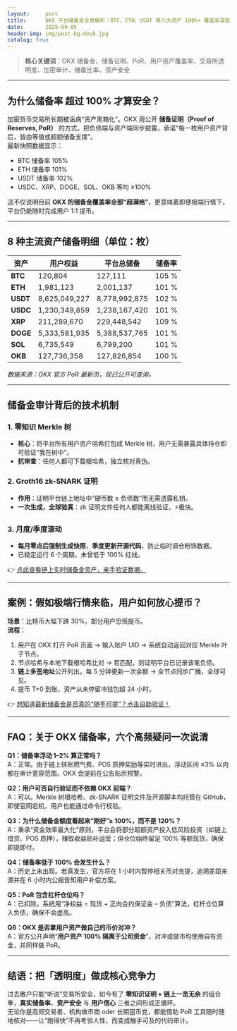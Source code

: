 ```yaml
---
layout:     post
title:      OKX 平台储备金全景解析｜BTC、ETH、USDT 等八大资产 100%+ 覆盖率深度盘点
date:       2025-09-05
header-img: img/post-bg-desk.jpg
catalog: true
---
```


> **核心关键词**：OKX 储备金、储备证明、PoR、用户资产覆盖率、交易所透明度、加密审计、储备比率、资产安全

---

## 为什么储备率 超过 100% 才算安全？

加密货币交易所长期被诟病“资产黑箱化”。OKX 用公开 **储备证明（Proof of Reserves, PoR）** 的方式，把负债端与资产端同步披露，承诺“每一枚用户资产背后，皆由等值或超额储备支撑”。  
最新快照数据显示：  
- BTC 储备率 105%
- ETH 储备率 101%
- USDT 储备率 102%
- USDC、XRP、DOGE、SOL、OKB 等均 ≥100%

这不仅说明目前 **OKX 的储备金覆盖率全部“超满格”**，更意味着即便极端行情下，平台仍能随时完成用户 1:1 提币。

---

## 8 种主流资产储备明细（单位：枚）

| **资产** | **用户权益** | **平台总储备** | **储备率** |
|-----------|--------------|----------------|------------|
| **BTC**   | 120,804      | 127,111        | 105 %      |
| **ETH**   | 1,981,123    | 2,001,137      | 101 %      |
| **USDT**  | 8,625,049,227| 8,778,992,875  | 102 %      |
| **USDC**  | 1,230,349,859| 1,238,167,420  | 101 %      |
| **XRP**   | 211,289,670  | 229,448,542    | 109 %      |
| **DOGE**  | 5,333,581,935| 5,388,537,765  | 101 %      |
| **SOL**   | 6,735,549    | 6,799,200      | 101 %      |
| **OKB**   | 127,736,358  | 127,826,854    | 100 %      |

*数据来源：OKX 官方 PoR 最新页，现已公开可查询。*

---

## 储备金审计背后的技术机制

### 1. 零知识 Merkle 树
- **核心**：将平台所有用户资产哈希打包成 Merkle 树，用户无需暴露具体持仓即可验证“我在树中”。
- **抗审查**：任何人都可下载根哈希，独立核对真伪。

### 2. Groth16 zk-SNARK 证明
- **作用**：证明平台链上地址中“硬币数 ≥ 负债数”而无需透露私钥。
- **一次生成，全球验真**：zk 证明文件任何人都能离线验证，⚡极快。

### 3. 月度/季度滚动
- **每月零点后强制生成快照**，**季度更新开源代码**，防止临时调仓粉饰数据。  
- 已稳定运行 6 个周期，未曾低于 100% 红线。

👉 [点此查看链上实时储备金资产，亲手验证数据。](https://okxdog.com/)

---

## 案例：假如极端行情来临，用户如何放心提币？

**场景**：比特币大幅下跌 30%，部分用户恐慌提币。  
**流程**：
1. 用户在 OKX 打开 PoR 页面 → 输入账户 UID → 系统自动返回对应 Merkle 叶子节点。
2. 节点哈希与本地下载根哈希比对 → 若匹配，则证明平台已记录该笔负债。
3. **链上多签地址**公开列出，每 5 分钟更新一次余额 → 全节点同步广播，全球可见。
4. 提币 T+0 到账，资产从未停留冷钱包超 24 小时。

👉 [想知道最新储备金是否真的“随手可提”？点击自助验证！](https://okxdog.com/)

---

## FAQ：关于 OKX 储备率，六个高频疑问一次说清

**Q1：储备率浮动 1–2% 算正常吗？**  
A：正常。由于链上转账燃气费、POS 质押奖励等实时进出，浮动区间 ≤3% 以内都在审计宽容范围。OKX 会提前在公告贴示预警。

**Q2：用户可否自行验证而不依赖 OKX 前端？**  
A：可以。Merkle 树根哈希、zk-SNARK 证明文件及开源脚本均托管在 GitHub，即使官网宕机，用户也能通过命令行校验。

**Q3：为什么储备金额度看起来“刚好”≥ 100%，而不是 120%？**  
A：秉承“资金效率最大化”原则，平台会将部分超额资产投入低风险投资（如链上借贷、POS 质押），赚取收益贴补运营；但仓位始终留足 100% 等额现货，确保即提即付。

**Q4：储备率低于 100% 会发生什么？**  
A：历史上未出现。若真发生，官方将在 1 小时内暂停相关币对充提，追溯差距来源并在 6 小时内公报告知用户补偿方案。

**Q5：PoR 包含杠杆仓位吗？**  
A：已扣除。系统用“净权益 = 现货 + 正向合约保证金 – 负债”算法，杠杆仓位算入负债，确保不会虚高。

**Q6：OKX 是否拿用户资产做自己的币价对冲？**  
A：官方公开声明“**用户资产 100% 隔离于公司资金**”，对冲或做市均使用自有资金，并同样做 PoR。

---

## 结语：把「透明度」做成核心竞争力

过去散户只能“听说”交易所安全，如今有了 **零知识证明 + 链上一览无余** 的组合拳，**真实储备率**、**资产安全** 与 **用户信心** 三者之间形成正循环。  
无论你是高频交易者、机构做市商 oder 长期囤币党，都能借助 PoR 工具随时随地核对——让“跑得快”不再考验人性，而变成触手可及的代码审计。